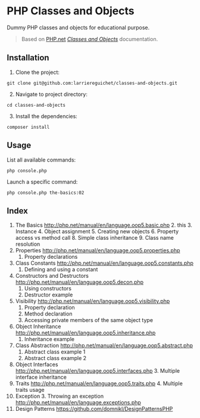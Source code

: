 PHP Classes and Objects
=======================

Dummy PHP classes and objects for educational purpose.
> Based on [PHP.net](http://php.net/) [*Classes and Objects*](http://php.net/manual/en/language.oop5.php) documentation.

Installation
------------

1. Clone the project:
```
git clone git@github.com:larriereguichet/classes-and-objects.git
```

2. Navigate to project directory:
```
cd classes-and-objects
```

3. Install the dependencies:
```
composer install
```

Usage
-----

List all available commands:
```
php console.php
```

Launch a specific command:
```
php console.php the-basics:02
```

Index
-----
1. The Basics http://php.net/manual/en/language.oop5.basic.php
    2. this
    3. Instance
    4. Object assignment
    5. Creating new objects
    6. Property access vs method call
    8. Simple class inheritance
    9. Class name resolution
2. Properties http://php.net/manual/en/language.oop5.properties.php
    1. Property declarations
3. Class Constants http://php.net/manual/en/language.oop5.constants.php
    1. Defining and using a constant
4. Constructors and Destructors http://php.net/manual/en/language.oop5.decon.php
    1. Using constructors
    2. Destructor example
5. Visibility http://php.net/manual/en/language.oop5.visibility.php
    1. Property declaration
    2. Method declaration
    3. Accessing private members of the same object type
6. Object Inheritance http://php.net/manual/en/language.oop5.inheritance.php
    1. Inheritance example
7. Class Abstraction http://php.net/manual/en/language.oop5.abstract.php
    1. Abstract class example 1
    2. Abstract class example 2
8. Object Interfaces http://php.net/manual/en/language.oop5.interfaces.php
    3. Multiple interface inheritance
9. Traits http://php.net/manual/en/language.oop5.traits.php
    4. Multiple traits usage
10. Exception
    3. Throwing an exception http://php.net/manual/en/language.exceptions.php
11. Design Patterns https://github.com/domnikl/DesignPatternsPHP
